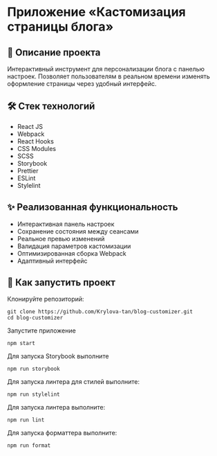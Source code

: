 # Приложение «Кастомизация страницы блога»

## 📌 Описание проекта

Интерактивный инструмент для персонализации блога с панелью настроек. Позволяет пользователям в реальном времени изменять оформление страницы через удобный интерфейс.

## 🛠 Стек технологий

- React JS
- Webpack
- React Hooks
- CSS Modules
- SCSS
- Storybook
- Prettier
- ESLint
- Stylelint

## ✨ Реализованная функциональность

- Интерактивная панель настроек
- Сохранение состояния между сеансами
- Реальное превью изменений
- Валидация параметров кастомизации
- Оптимизированная сборка Webpack
- Адаптивный интерфейс

## 🚀 Как запустить проект

Клонируйте репозиторий:

```
git clone https://github.com/Krylova-tan/blog-customizer.git
cd blog-customizer
```

Запустите приложение

```
npm start
```

Для запуска Storybook выполните

```
npm run storybook
```

Для запуска линтера для стилей выполните:

```
npm run stylelint
```

Для запуска линтера выполните:

```
npm run lint
```

Для запуска форматтера выполните:

```
npm run format
```
